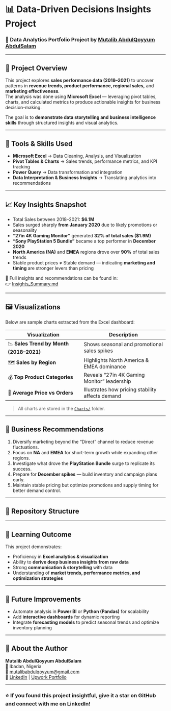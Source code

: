  # 📊 Data-Driven Decisions Insights Project

### 💼 Data Analytics Portfolio Project by [Mutalib AbdulQoyyum AbdulSalam](https://linkedin.com/in/abdulqoyyum-mutalib-a66a152ab)

---

## 📘 Project Overview
This project explores **sales performance data (2018–2021)** to uncover patterns in **revenue trends, product performance, regional sales,** and **marketing effectiveness**.  
The analysis was done using **Microsoft Excel** — leveraging pivot tables, charts, and calculated metrics to produce actionable insights for business decision-making.

The goal is to **demonstrate data storytelling and business intelligence skills** through structured insights and visual analytics.

---

## 🧰 Tools & Skills Used
- **Microsoft Excel** → Data Cleaning, Analysis, and Visualization  
- **Pivot Tables & Charts** → Sales trends, performance metrics, and KPI tracking  
- **Power Query** → Data transformation and integration  
- **Data Interpretation & Business Insights** → Translating analytics into recommendations  

---

## 📈 Key Insights Snapshot
- Total Sales between 2018–2021: **$6.1M**  
- Sales surged sharply **from January 2020** due to likely promotions or seasonality  
- **“27in 4K Gaming Monitor”** generated **32% of total sales ($1.9M)**  
- **“Sony PlayStation 5 Bundle”** became a top performer in **December 2020**  
- **North America (NA)** and **EMEA** regions drove over **90%** of total sales trends  
- Stable product prices ≠ Stable demand — indicating **marketing and timing** are stronger levers than pricing  

📄 Full insights and recommendations can be found in:  
👉 [Insights_Summary.md](./Insights_Summary.md)

---

## 🖼️ Visualizations
Below are sample charts extracted from the Excel dashboard:

| Visualization | Description |
|----------------|-------------|
| 📉 **Sales Trend by Month (2018–2021)** | Shows seasonal and promotional sales spikes |
| 🗺️ **Sales by Region** | Highlights North America & EMEA dominance |
| 💰 **Top Product Categories** | Reveals “27in 4K Gaming Monitor” leadership |
| 🧾 **Average Price vs Orders** | Illustrates how pricing stability affects demand |

> All charts are stored in the [`Charts/`](./Charts) folder.

---

## 🧭 Business Recommendations
1. Diversify marketing beyond the “Direct” channel to reduce revenue fluctuations.  
2. Focus on **NA** and **EMEA** for short-term growth while expanding other regions.  
3. Investigate what drove the **PlayStation Bundle** surge to replicate its success.  
4. Prepare for **December spikes** — build inventory and campaign plans early.  
5. Maintain stable pricing but optimize promotions and supply timing for better demand control.

---

## 📂 Repository Structure
---

## 🧠 Learning Outcome
This project demonstrates:
- Proficiency in **Excel analytics & visualization**
- Ability to **derive deep business insights from raw data**
- Strong **communication & storytelling** with data
- Understanding of **market trends, performance metrics, and optimization strategies**

---

## 💬 Future Improvements
- Automate analysis in **Power BI** or **Python (Pandas)** for scalability  
- Add **interactive dashboards** for dynamic reporting  
- Integrate **forecasting models** to predict seasonal trends and optimize inventory planning  

---

## 👋 About the Author
**Mutalib AbdulQoyyum AbdulSalam**  
📍 Ibadan, Nigeria  
📧 [mutalibabdulqoyyum@gmail.com](mailto:mutalibabdulqoyyum@gmail.com)  
🔗 [LinkedIn](https://linkedin.com/in/abdulqoyyum-mutalib-a66a152ab) | [Upwork Portfolio](https://www.upwork.com/f)

---

### ⭐ If you found this project insightful, give it a star on GitHub and connect with me on LinkedIn!
